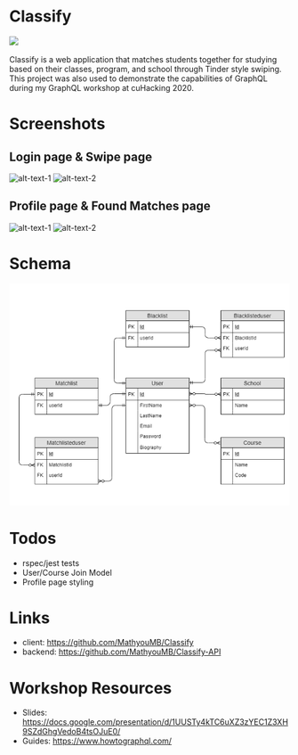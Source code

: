 # Classify

<img src="https://github.com/MathyouMB/Classify/raw/develop/public/appLogo130.png">

Classify is a web application that matches students together for studying based on their classes, program, and school through Tinder style swiping. This project was also used to demonstrate the capabilities of GraphQL during my GraphQL workshop at cuHacking 2020.

# Screenshots

## Login page & Swipe page

![alt-text-1](https://github.com/MathyouMB/Classify/blob/develop/public/login.png "title-1") ![alt-text-2](https://github.com/MathyouMB/Classify/blob/develop/public/swipe.gif "title-2")

## Profile page & Found Matches page

![alt-text-1](https://github.com/MathyouMB/Classify/blob/develop/public/profileScreenshot.png "title-1") ![alt-text-2](https://github.com/MathyouMB/Classify/blob/develop/public/matchScreenshot.png "title-2")


# Schema
<img src="https://github.com/MathyouMB/Classify/blob/develop/public/erd.png"></img>

# Todos
- rspec/jest tests
- User/Course Join Model
- Profile page styling

# Links
- client: https://github.com/MathyouMB/Classify
- backend: https://github.com/MathyouMB/Classify-API

# Workshop Resources
- Slides: https://docs.google.com/presentation/d/1UUSTy4kTC6uXZ3zYEC1Z3XH9SZdGhgVedoB4tsOJuE0/
- Guides: https://www.howtographql.com/
